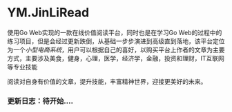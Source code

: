 # YM.JinLiRead

使用Go Web实现的一款在线价值阅读平台，同时也是在学习Go Web的过程中的练习项目，但是会经过更新跌倒，从基础一步步演进到高级直到落地，该平台定位为一个*小型电商系统*，用户可以根据自己的喜好，以购买平台上作者的文章为主要方式，主要涉及美食，健身，心理，医学，经济学，金融，投资和理财，IT互联网等专业技能

阅读对自身有价值的文章，提升技能，丰富精神世界，迎接更美好的未来。
  
  
### 更新日志：待开始....

  
